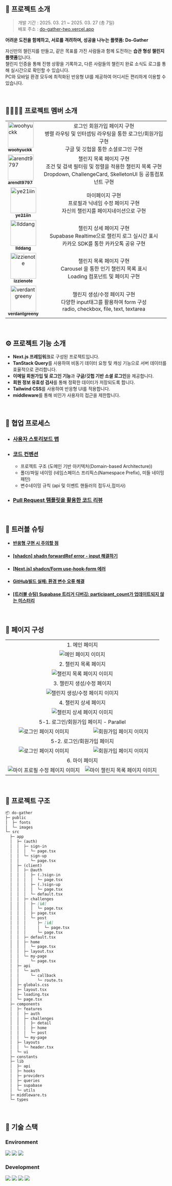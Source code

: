 ## 💬 프로젝트 소개

> 개발 기간 : 2025. 03. 21 ~ 2025. 03. 27 (총 7일) <br>
> 배포 주소 : [do-gather-two.vercel.app](do-gather-two.vercel.app)

**어려운 도전을 함께하고, 서로를 격려하며, 성공을 나누는 플랫폼: Do-Gather**

자신만의 챌린지를 만들고, 같은 목표를 가진 사람들과 함께 도전하는 **습관 형성 챌린지 플랫폼**입니다. <br>
챌린지 인증을 통해 진행 상황을 기록하고, 다른 사람들의 챌린지 완료 소식도 로그를 통해 실시간으로 확인할 수 있습니다. <br>
PC와 모바일 환경 모두에 최적화된 반응형 UI를 제공하여 어디서든 편리하게 이용할 수 있습니다.

<br/>

## 👩‍👩‍👧‍👧 프로젝트 멤버 소개

<table>
  <tbody>
    <tr>
      <td>
        <a href="https://github.com/woohyuckk">
        <img src="https://github.com/woohyuckk.png" width="80" alt="woohyuckk"/>
        <br />
        <sub><b>woohyuckk</b></sub>
        </a>
        <br />
      </td>
      <td align="center">
        로그인 회원가입 페이지 구현 <br>
        병렬 라우팅 및 인터셉팅 라우팅을 통한 로그인/회원가입 구현 <br>
        구글 및 깃헙을 통한 소셜로그인 구현
      </td>
    </tr>
    <tr>
      <td>
        <a href="https://github.com/arendt9797">
        <img src="https://github.com/arendt9797.png" width="80"  alt="arendt9797"/>
        <br />
        <sub><b>arendt9797</b></sub>
        </a>
        <br />
      </td>
      <td align="center">
        챌린지 목록 페이지 구현 <br>
        조건 및 검색 필터링 및 정렬을 적용한 챌린지 목록 구현 <br>
        Dropdown, ChallengeCard, SkelletonUI 등 공통컴포넌트 구현
      </td>
    </tr>
    <tr>
      <td align="center">
        <a href="https://github.com/ye21iin">
        <img src="https://github.com/ye21iin.png" width="80" alt="ye21iin"/>
        <br />
        <sub><b>ye21iin</b></sub>
        </a>
        <br />
      </td>
      <td align="center">
        마이페이지 구현 <br>
        프로필과 닉네임 수정 페이지 구현 <br>
        자신의 챌린지를 페이지네이션으로 구현
      </td>       
    </tr>
    <tr>
      <td align="center">
        <a href="https://github.com/llddang">
        <img src="https://github.com/llddang.png" width="80" alt="llddang"/>
        <br />
        <sub><b>llddang</b></sub>
        </a>
        <br />
      </td>
      <td align="center">
        챌린지 상세 페이지 구현 <br>
        Supabase Realtime으로 챌린지 로그 실시간 표시<br> 
        카카오 SDK를 통한 카카오톡 공유 구현<br> 
      </td>
    </tr>
    <tr>
      <td align="center">
        <a href="https://github.com/izzienote">
        <img src="https://github.com/izzienote.png" width="80" alt="izzienote"/>
        <br />
        <sub><b>izzienote</b></sub>
        </a>
        <br />
      </td>   
      <td align="center">
        챌린지 목록 페이지 구현 <br>
        Carousel 을 통한 인기 챌린지 목록 표시 <br>
        Loading 컴포넌트 및 페이지 구현
      </td> 
    </tr>
    <tr>
      <td align="center">
        <a href="https://github.com/verdantgreeny">
        <img src="https://github.com/verdantgreeny.png" width="80" alt="verdantgreeny"/>
        <br />
        <sub><b>verdantgreeny</b></sub>
        </a>
        <br />
      </td>
      <td align="center">
        챌린지 생성/수정 페이지 구현 <br>
        다양한 input태그를 활용하여 form 구성 <br>
        radio, checkbox, file, text, textarea
      </td>       
    </tr>
  </tbody>
</table>

<br/>

## ⚙ 프로젝트 기능 소개

- **Next.js 프레임워크**로 구성된 프로젝트입니다.
- **TanStack Query**를 사용하여 비동기 데이터 요청 및 캐싱 기능으로 서버 데이터를 효율적으로 관리합니다.
- **이메일 회원가입 및 로그인 기능**과 **구글/깃헙 기반 소셜 로그인**을 제공합니다.
- **회원 정보 유효성 검사**를 통해 정확한 데이터가 저장되도록 합니다.
- **Tailwind CSS**를 사용하여 반응형 UI를 적용합니다.
- **middleware**를 통해 비인가 사용자의 접근을 제한합니다.

<br/>

## 🔗 협업 프로세스

- ### [사용자 스토리보드 맵](https://www.figma.com/board/7ymwNIk20Iwmp5rtsA08cg/%EC%8A%B5%EA%B4%80-%ED%98%95%EC%84%B1-%EC%B1%8C%EB%A6%B0%EC%A7%80-%ED%94%8C%EB%9E%AB%ED%8F%BC-%EC%82%AC%EC%9A%A9%EC%9E%90-%EC%8A%A4%ED%86%A0%EB%A6%AC%EB%B3%B4%EB%93%9C?node-id=0-1&p=f&t=ABwp4gh2vv14FHsN-0)
- ### [코드 컨벤션](https://github.com/do-gather-challenge/do-gather/wiki/%5B%ED%98%91%EC%97%85-%ED%94%84%EB%A1%9C%EC%84%B8%EC%8A%A4%5D-Code-Convention)
  - 프로젝트 구조 (도메인 기반 아키텍처(Domain-based Architecture))
  - 폴더/파일 네이밍 (네임스페이스 프리픽스(Namespace Prefix), 미들 네이밍 패턴)
  - 변수네이밍 규칙 (api 및 이벤트 핸들러의 접두사,접미사)
- ### [Pull Request 템플릿을 활용한 코드 리뷰](https://github.com/do-gather-challenge/do-gather/pull/30)

<br/>

## 🚀 트러블 슈팅
- #### [반응형 구현 시 주의할 점](https://nbcamp2024.slack.com/archives/C08G671UE6A/p1743047684353529?thread_ts=1743046788.890859&cid=C08G671UE6A)
- #### [[shadcn] shadn forwardRef error - input 해결하기](https://forevero3o.tistory.com/58)
- #### [[Next.js] shadcn/Form use-hook-form 에러](https://forevero3o.tistory.com/57)
- #### [GitHub빌드 실패: 환경 변수 오류 해결](https://velog.io/@verdantgreeny/GitHub%EB%B9%8C%EB%93%9C-%EC%8B%A4%ED%8C%A8-%ED%99%98%EA%B2%BD-%EB%B3%80%EC%88%98-%EC%98%A4%EB%A5%98-%ED%95%B4%EA%B2%B0)
- #### [[트러블 슈팅] Supabase 트리거 디버깅: participant_count가 업데이트되지 않는 미스터리](https://llddang-blog.tistory.com/86)
  
<br />

## 📑 페이지 구성

<table>
  <tbody>
    <tr>
      <td align="center" colspan="2">
        1. 메인 페이지
      </td>
    </tr>
    <tr>
      <td align="center" colspan="2">
        <img src="https://github.com/user-attachments/assets/94afd1da-196e-46b0-b923-7b8657557998" alt="메인 페이지 이미지" />
      </td>
    </tr>
    <tr>
      <td align="center" colspan="2">
        2. 챌린지 목록 페이지
      </td>
    </tr>
    <tr>
      <td align="center" colspan="2">
        <img src="https://github.com/user-attachments/assets/edccb0d2-d4e3-40f0-b11f-d0e82e9ea463" alt="챌린지 목록 페이지 이미지" />
      </td>
    </tr>
    <tr>
      <td align="center" colspan="2">
        3. 챌린지 생성/수정 페이지
      </td>
    </tr>
    <tr>
      <td align="center" colspan="2">
        <img src="https://github.com/user-attachments/assets/db0b0816-c48e-44dc-ae1b-6e238bfc0be7" alt="챌린지 생성/수정 페이지 이미지" />
      </td>
    </tr>
    <tr>
      <td align="center" colspan="2">
        4. 챌린지 상세 페이지
      </td>
    </tr>
    <tr>
      <td align="center" colspan="2">
        <img src="https://github.com/user-attachments/assets/d8b415b8-5032-476d-afd3-74f40a19a30d" alt="챌린지 상세 페이지 이미지" />
      </td>
    </tr>
    <tr>
      <td align="center" colspan="2">
        5-1. 로그인/회원가입 페이지 - Parallel
      </td>
    </tr>
    <tr>
      <td align="center">
        <img src="https://github.com/user-attachments/assets/55113012-d3f2-442f-86be-e19b4766c7a6" alt="로그인 페이지 이미지" />
      </td>
      <td align="center">
        <img src="https://github.com/user-attachments/assets/154561b4-c538-405b-93d4-e827db31a1c7" alt="회원가입 페이지 이미지" />
      </td>
    </tr>
    <tr>
      <td align="center" colspan="2">
        5-2. 로그인/회원가입 페이지
      </td>
    </tr>
    <tr>
      <td align="center">
        <img src="https://github.com/user-attachments/assets/c3ef2472-2d14-42dd-b48d-5e75c361a721" alt="로그인 페이지 이미지" />
      </td>
      <td align="center">
        <img src="https://github.com/user-attachments/assets/2d23acbd-2058-4670-979b-f7b318220276" alt="회원가입 페이지 이미지" />
      </td>
    </tr>
    <tr>
      <td align="center" colspan="2">
        6. 마이 페이지
      </td>
    </tr>
    <tr>
      <td align="center">
        <img src="https://github.com/user-attachments/assets/bd8f6ac6-bcc7-4d3e-b435-69feaaa2b148" alt="마이 프로필 수정 페이지 이미지" />
      </td>
      <td align="center">
        <img src="https://github.com/user-attachments/assets/8c95a38f-fcc7-4e0b-b48b-053df696dc64" alt="마이 챌린지 목록 페이지 이미지" />
      </td>
    </tr>
  </tbody>
</table>

<br/>

## 📁 프로젝트 구조

```markdown
📦 do-gather
├─ public
│  ├─ fonts
│  └─ images
└─ src
  ├─ app
  │  ├─ (auth)
  │  │  ├─ sign-in
  │  │  │  └─ page.tsx
  │  │  └─ sign-up
  │  │     └─ page.tsx
  │  ├─ (client)
  │  │  ├─ @auth
  │  │  │  ├─ (.)sign-in
  │  │  │  │  └─ page.tsx
  │  │  │  ├─ (.)sign-up
  │  │  │  │  └─ page.tsx
  │  │  │  └─ default.tsx
  │  │  ├─ challenges
  │  │  │  ├─ [id]
  │  │  │  │  └─ page.tsx
  │  │  │  ├─ page.tsx
  │  │  │  └─ post
  │  │  │     ├─ [id]
  │  │  │     │  └─ page.tsx
  │  │  │     └─ page.tsx
  │  │  ├─ default.tsx
  │  │  ├─ home
  │  │  │  └─ page.tsx
  │  │  ├─ layout.tsx
  │  │  └─ my-page
  │  │     └─ page.tsx
  │  ├─ api
  │  │  └─ auth
  │  │     └─ callback
  │  │        └─ route.ts
  │  ├─ globals.css
  │  ├─ layout.tsx
  │  ├─ loading.tsx
  │  └─ page.tsx
  ├─ components
  │  ├─ features
  │  │  ├─ auth
  │  │  ├─ challenges
  │  │  │  ├─ detail
  │  │  │  ├─ home
  │  │  │  └─ post
  │  │  └─ my-page
  │  ├─ layouts
  │  │  └─ header.tsx
  │  └─ ui
  ├─ constants
  ├─ lib
  │  ├─ api
  │  ├─ hooks
  │  ├─ providers
  │  ├─ queries
  │  ├─ supabase
  │  └─ utils
  ├─ middleware.ts
  └─ types
```

<br />

## 🧶 기술 스택

<div align="left">

### Environment

<img src="https://img.shields.io/badge/Visual_Studio_Code-007ACC?style=for-the-badge&logo=https://upload.wikimedia.org/wikipedia/commons/a/a7/Visual_Studio_Code_1.35_icon.svg&logoColor=white" />
<img src="https://img.shields.io/badge/Git-F05032?style=for-the-badge&logo=git&logoColor=white" />
<img src="https://img.shields.io/badge/GitHub-181717?style=for-the-badge&logo=github&logoColor=white" />
<br>

### Development

<img src="https://img.shields.io/badge/next.js-000000?style=for-the-badge&logo=Next.js&logoColor=white"/>
<img src="https://shields.io/badge/TypeScript-3178C6?style=for-the-badge&logo=TypeScript&logoColor=white"/>
<img src="https://img.shields.io/badge/Tanstackquery-FF4154?style=for-the-badge&logo=reactquery&logoColor=white">   
<img src="https://img.shields.io/badge/Tailwind CSS-06B6D4?style=for-the-badge&amp;logo=Tailwind CSS&amp;logoColor=white">

</div>

